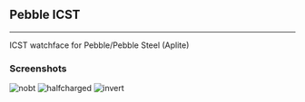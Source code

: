 ## Pebble ICST
---

ICST watchface for Pebble/Pebble Steel (Aplite)

### Screenshots

![nobt](http://git.dynadan.ru:50506/dAN0n/pebble-icst/raw/master/screenshots/nobt.png "Full charged without BT")
![halfcharged](http://git.dynadan.ru:50506/dAN0n/pebble-icst/raw/master/screenshots/halfcharged.png "Half charged with BT")
![invert](http://git.dynadan.ru:50506/dAN0n/pebble-icst/raw/master/screenshots/invert.png "Invert colors")